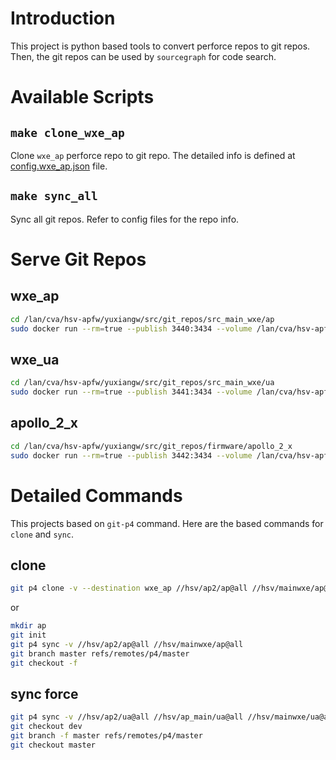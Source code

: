 # Introduction
This project is python based tools to convert perforce repos to git repos. Then, the git repos can be used by `sourcegraph` for code search.

# Available Scripts
## `make clone_wxe_ap`
Clone `wxe_ap` perforce repo to git repo. The detailed info is defined at [config.wxe_ap.json](./config.wxe_ap.json) file.
## `make sync_all`
Sync all git repos. Refer to config files for the repo info.

# Serve Git Repos
## wxe_ap
```sh
cd /lan/cva/hsv-apfw/yuxiangw/src/git_repos/src_main_wxe/ap
sudo docker run --rm=true --publish 3440:3434 --volume /lan/cva/hsv-apfw/yuxiangw/src/git_repos/src_main_wxe/ap:/data/wxe_ap:ro sourcegraph/src-cli:latest serve-git data/wxe_ap
```
## wxe_ua
```sh
cd /lan/cva/hsv-apfw/yuxiangw/src/git_repos/src_main_wxe/ua
sudo docker run --rm=true --publish 3441:3434 --volume /lan/cva/hsv-apfw/yuxiangw/src/git_repos/src_main_wxe/ua:/data/wxe_ua:ro sourcegraph/src-cli:latest serve-git data/wxe_ua
```
## apollo_2_x
```sh
cd /lan/cva/hsv-apfw/yuxiangw/src/git_repos/firmware/apollo_2_x
sudo docker run --rm=true --publish 3442:3434 --volume /lan/cva/hsv-apfw/yuxiangw/src/git_repos/firmware/apollo_2_x:/data/apollo_2_x:ro sourcegraph/src-cli:latest serve-git data/apollo_2_x
```

# Detailed Commands
This projects based on `git-p4` command. Here are the based commands for `clone` and `sync`.
## clone
```sh
git p4 clone -v --destination wxe_ap //hsv/ap2/ap@all //hsv/mainwxe/ap@all
```
or
```sh
mkdir ap
git init
git p4 sync -v //hsv/ap2/ap@all //hsv/mainwxe/ap@all
git branch master refs/remotes/p4/master
git checkout -f
```
## sync force
```sh
git p4 sync -v //hsv/ap2/ua@all //hsv/ap_main/ua@all //hsv/mainwxe/ua@all
git checkout dev
git branch -f master refs/remotes/p4/master
git checkout master
```


